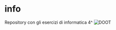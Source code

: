 # info
Repository con gli esercizi di informatica 4^
![DOOT](https://i.ytimg.com/vi/avdSYYviHUs/maxresdefault.jpg)
